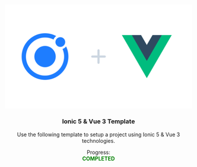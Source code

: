 <p align="center">
  <a href="https://github.com/Semirsmajlovic/Master-Laravel-with-Vue.js-Fullstack-Development">
    <img src="images/img.png" alt="Logo">
  </a>

<h3 align="center">Ionic 5 & Vue 3 Template</h3>
</p>
<p align="center">
    Use the following template to setup a project using Ionic 5 & Vue 3 technologies.
</p>
<p align="center">
Progress: <br /><b style="color: green">COMPLETED</b>
</p>
